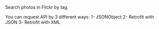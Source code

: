 Search photos in Flickr by tag.

You can request API by 3 different ways: 
1- JSONObject
2- Retrofit with JSON
3- Retrofit with XML
